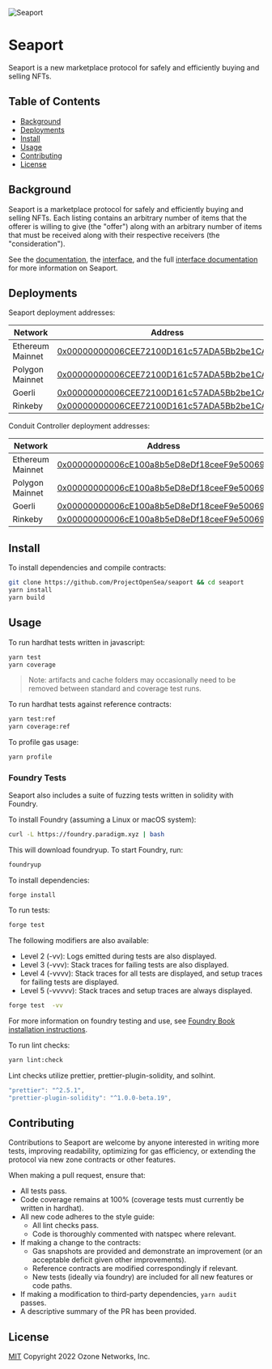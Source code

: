 ![Seaport](img/Seaport-banner.png)

# Seaport

Seaport is a new marketplace protocol for safely and efficiently buying and selling NFTs.

## Table of Contents

- [Background](#background)
- [Deployments](#deployments)
- [Install](#install)
- [Usage](#usage)
- [Contributing](#contributing)
- [License](#license)

## Background

Seaport is a marketplace protocol for safely and efficiently buying and selling NFTs. Each listing contains an arbitrary number of items that the offerer is willing to give (the "offer") along with an arbitrary number of items that must be received along with their respective receivers (the "consideration").

See the [documentation](docs/SeaportDocumentation.md), the [interface](contracts/interfaces/SeaportInterface.sol), and the full [interface documentation](https://docs.opensea.io/v2.0/reference/seaport-overview) for more information on Seaport.

## Deployments

Seaport deployment addresses:

| Network          | Address                                    |
| ---------------- | ------------------------------------------ |
| Ethereum Mainnet | [0x00000000006CEE72100D161c57ADA5Bb2be1CA79](https://etherscan.io/address/0x00000000006cee72100d161c57ada5bb2be1ca79#code) |
| Polygon Mainnet  | [0x00000000006CEE72100D161c57ADA5Bb2be1CA79](https://polygonscan.com/address/0x00000000006CEE72100D161c57ADA5Bb2be1CA79) |
| Goerli           | [0x00000000006CEE72100D161c57ADA5Bb2be1CA79](https://goerli.etherscan.io/address/0x00000000006cee72100d161c57ada5bb2be1ca79#code) |
| Rinkeby          | [0x00000000006CEE72100D161c57ADA5Bb2be1CA79](https://rinkeby.etherscan.io/address/0x00000000006cee72100d161c57ada5bb2be1ca79#code) |

Conduit Controller deployment addresses:

| Network          | Address                                    |
| ---------------- | ------------------------------------------ |
| Ethereum Mainnet | [0x00000000006cE100a8b5eD8eDf18ceeF9e500697](https://etherscan.io/address/0x00000000006ce100a8b5ed8edf18ceef9e500697#code) |
| Polygon Mainnet  | [0x00000000006cE100a8b5eD8eDf18ceeF9e500697](https://polygonscan.com/address/0x00000000006ce100a8b5ed8edf18ceef9e500697) |
| Goerli           | [0x00000000006cE100a8b5eD8eDf18ceeF9e500697](https://goerli.etherscan.io/address/0x00000000006ce100a8b5ed8edf18ceef9e500697) |
| Rinkeby          | [0x00000000006cE100a8b5eD8eDf18ceeF9e500697](https://rinkeby.etherscan.io/address/0x00000000006ce100a8b5ed8edf18ceef9e500697) |

## Install

To install dependencies and compile contracts:

```bash
git clone https://github.com/ProjectOpenSea/seaport && cd seaport
yarn install
yarn build
```

## Usage

To run hardhat tests written in javascript:

```bash
yarn test
yarn coverage
```

> Note: artifacts and cache folders may occasionally need to be removed between standard and coverage test runs.

To run hardhat tests against reference contracts:

```bash
yarn test:ref
yarn coverage:ref
```

To profile gas usage:

```bash
yarn profile
```

### Foundry Tests

Seaport also includes a suite of fuzzing tests written in solidity with Foundry.

To install Foundry (assuming a Linux or macOS system):

```bash
curl -L https://foundry.paradigm.xyz | bash
```

This will download foundryup. To start Foundry, run:

```bash
foundryup
```

To install dependencies:

```
forge install
```

To run tests:

```bash
forge test
```

The following modifiers are also available:

- Level 2 (-vv): Logs emitted during tests are also displayed.
- Level 3 (-vvv): Stack traces for failing tests are also displayed.
- Level 4 (-vvvv): Stack traces for all tests are displayed, and setup traces for failing tests are displayed.
- Level 5 (-vvvvv): Stack traces and setup traces are always displayed.

```bash
forge test  -vv
```

For more information on foundry testing and use, see [Foundry Book installation instructions](https://book.getfoundry.sh/getting-started/installation.html).

To run lint checks:

```bash
yarn lint:check
```

Lint checks utilize prettier, prettier-plugin-solidity, and solhint.

```javascript
"prettier": "^2.5.1",
"prettier-plugin-solidity": "^1.0.0-beta.19",
```

## Contributing

Contributions to Seaport are welcome by anyone interested in writing more tests, improving readability, optimizing for gas efficiency, or extending the protocol via new zone contracts or other features.

When making a pull request, ensure that:

- All tests pass.
- Code coverage remains at 100% (coverage tests must currently be written in hardhat).
- All new code adheres to the style guide:
	- All lint checks pass.
	- Code is thoroughly commented with natspec where relevant.
- If making a change to the contracts:
	- Gas snapshots are provided and demonstrate an improvement (or an acceptable deficit given other improvements).
	- Reference contracts are modified correspondingly if relevant.
	- New tests (ideally via foundry) are included for all new features or code paths.
- If making a modification to third-party dependencies, `yarn audit` passes.
- A descriptive summary of the PR has been provided.

## License

[MIT](LICENSE) Copyright 2022 Ozone Networks, Inc.
